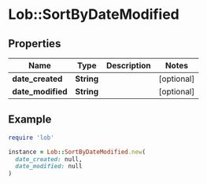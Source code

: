 # Lob::SortByDateModified

## Properties

| Name | Type | Description | Notes |
| ---- | ---- | ----------- | ----- |
| **date_created** | **String** |  | [optional] |
| **date_modified** | **String** |  | [optional] |

## Example

```ruby
require 'lob'

instance = Lob::SortByDateModified.new(
  date_created: null,
  date_modified: null
)
```

